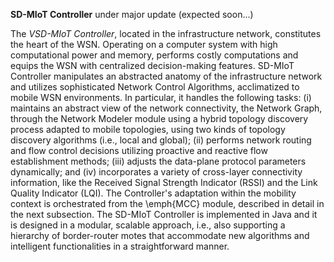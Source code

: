 **SD-MIoT Controller**
 under major update (expected soon...)

The *VSD-MIoT Controller*, located in the infrastructure network, constitutes the heart of the WSN. 
Operating on a computer system with high computational power and memory, performs costly computations and equips the WSN with centralized decision-making features. 
SD-MIoT Controller manipulates an abstracted anatomy of the infrastructure network and utilizes sophisticated Network Control Algorithms, acclimatized to mobile WSN environments. In particular, it handles the following tasks: (i) maintains an abstract view of the network connectivity, the Network Graph, through the Network Modeler module using a hybrid topology discovery process adapted to mobile topologies, using two kinds of topology discovery algorithms (i.e., local and global); (ii) performs network routing and flow control decisions utilizing proactive and reactive flow establishment methods; (iii) adjusts the data-plane protocol parameters dynamically; and (iv) incorporates a variety of cross-layer connectivity information, like the Received Signal Strength Indicator (RSSI) and the Link Quality Indicator (LQI). The Controller's adaptation within the mobility context is orchestrated from the \emph{MCC} module, described in detail in the next subsection. The SD-MIoT Controller is implemented in Java and it is designed in a modular, scalable approach, i.e., also supporting a hierarchy of border-router motes that accommodate new algorithms and intelligent functionalities in a straightforward manner.
